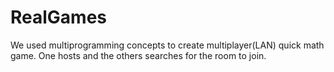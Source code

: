# RealGames
 
We used multiprogramming concepts to create multiplayer(LAN) quick math game. 
One hosts and the others searches for the room to join.
